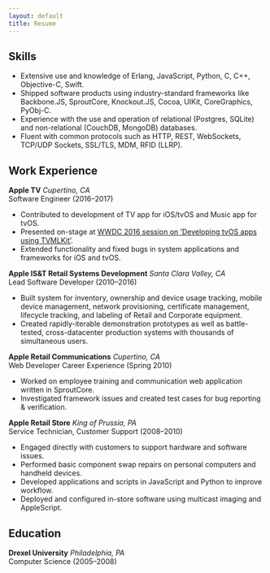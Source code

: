 ```yaml
---
layout: default
title: Resume
---
```


## Skills
 * Extensive use and knowledge of Erlang, JavaScript, Python, C, C++, Objective-C, Swift.
 * Shipped software products using industry-standard frameworks like Backbone.JS, SproutCore, Knockout.JS, Cocoa, UIKit, CoreGraphics, PyObj-C.
 * Experience with the use and operation of relational (Postgres, SQLite) and non-relational (CouchDB, MongoDB) databases.
 * Fluent with common protocols such as HTTP, REST, WebSockets, TCP/UDP Sockets, SSL/TLS,
MDM, RFID (LLRP).

## Work Experience

**Apple TV** *Cupertino, CA* <br />
Software Engineer (2016–2017)
 * Contributed to development of TV app for iOS/tvOS and Music app for tvOS.
 * Presented on-stage at [WWDC 2016 session on ’Developing tvOS apps using TVMLKit’](https://developer.apple.com/videos/play/wwdc2016/229/).
 * Extended functionality and fixed bugs in system applications and frameworks for iOS and tvOS.

**Apple IS&T Retail Systems Development** *Santa Clara Valley, CA* <br />
Lead Software Developer (2010–2016)
 * Built system for inventory, ownership and device usage tracking, mobile device management, network provisioning, certificate management, lifecycle tracking, and labeling of Retail and
Corporate equipment.
 * Created rapidly-iterable demonstration prototypes as well as battle-tested, cross-datacenter production systems with thousands of simultaneous users.

**Apple Retail Communications** *Cupertino, CA* <br />
Web Developer Career Experience (Spring 2010)
 * Worked on employee training and communication web application written in SproutCore.
 * Investigated framework issues and created test cases for bug reporting & verification.

**Apple Retail Store** *King of Prussia, PA* <br />
Service Technician, Customer Support (2008–2010)
 * Engaged directly with customers to support hardware and software issues.
 * Performed basic component swap repairs on personal computers and handheld devices.
 * Developed applications and scripts in JavaScript and Python to improve workflow.
 * Deployed and configured in-store software using multicast imaging and AppleScript.

## Education
**Drexel University** *Philadelphia, PA* <br />
Computer Science (2005–2008)
